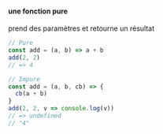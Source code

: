 #### une fonction pure

prend des paramètres et retourne un résultat

```js
// Pure
const add = (a, b) => a + b
add(2, 2)
// => 4

// Impure
const add = (a, b, cb) => {
  cb(a + b)
}
add(2, 2, v => console.log(v))
// => undefined
// "4"
```
